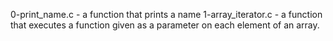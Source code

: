 0-print_name.c - a function that prints a name
1-array_iterator.c - a function that executes a function given as a parameter on each element of an array.
